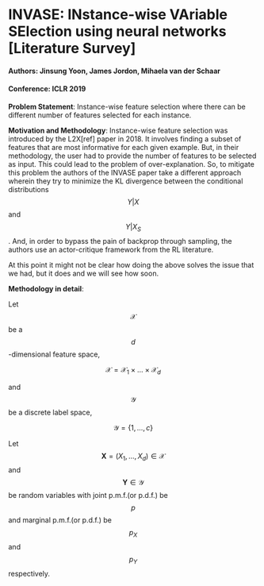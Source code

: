 # INVASE: INstance-wise VAriable SElection using neural networks \[Literature Survey]

#### Authors: Jinsung Yoon, James Jordon, Mihaela van der Schaar
#### Conference: ICLR 2019

**Problem Statement**: Instance-wise feature selection where there can be different number of features selected for each instance.  

**Motivation and Methodology**: Instance-wise feature selection was introduced by the L2X[ref] paper in 2018. It involves finding a subset of features that are most informative for each given example. But, in their methodology, the user had to provide the number of features to be selected as input. This could lead to the problem of over-explanation. So, to mitigate this problem the authors of the INVASE paper take a different approach wherein they try to minimize the KL divergence between the conditional distributions $$Y \vert X$$ and $$Y \vert X_S$$. And, in order to bypass the pain of backprop through sampling, the authors use an actor-critique framework from the RL literature. 

At this point it might not be clear how doing the above solves the issue that we had, but it does and we will see how soon.

**Methodology in detail**:

Let $$\mathcal{X}$$ be a $$d$$-dimensional feature space,

$$
\mathcal{X}=\mathcal{X}_{1} \times \ldots \times \mathcal{X}_{d}
$$

and $$\mathcal{Y}$$ be a discrete label space,

$$
\mathcal{Y}=\{1, \ldots, c\}
$$

Let $$ \mathbf{X}=\left(X_{1}, \ldots, X_{d}\right) \in \mathcal{X} $$ and $$\mathbf{Y} \in \mathcal{Y}$$ be random variables with joint p.m.f.(or p.d.f.) be $$p$$ and marginal p.m.f.(or p.d.f.) be $$p_X$$ and $$p_Y$$ respectively.


